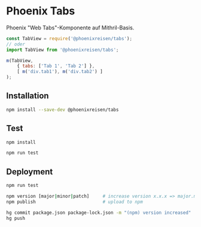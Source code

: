 # Phoenix Tabs

Phoenix "Web Tabs"-Komponente auf Mithril-Basis.

```js
const TabView = require('@phoenixreisen/tabs');
// oder
import TabView from '@phoenixreisen/tabs';

m(TabView, 
    { tabs: ['Tab 1', 'Tab 2'] }, 
    [ m('div.tab1'), m('div.tab2') ]
);
```

## Installation

```bash
npm install --save-dev @phoenixreisen/tabs
```

## Test

```bash
npm install

npm run test
```

## Deployment

```bash
npm run test

npm version [major|minor|patch]     # increase version x.x.x => major.minor.patch
npm publish                         # upload to npm

hg commit package.json package-lock.json -m "(npm) version increased"
hg push
```